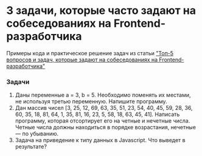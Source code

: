 # 3 задачи, которые часто задают на собеседованиях на Frontend-разработчика

Примеры кода и практическое решение задач из статьи ["Топ-5 вопросов и задач, которые задают на собеседованиях на Frontend-разработчика"](http://alexaweb.ru/top-5-voprosov-i-zadach-kotorye-zadayut-na-sobesedovaniyax-na-frontend-razrabotchika.html)

### Задачи
1. Даны переменные a = 3, b = 5. Необходимо поменять их местами, не используя третью переменную. Напишите программу. 
2. Дан массив чисел [3, 25, 12, 69, 63, 35, 51, 23, 54, 40, 45, 59, 28, 36, 60, 35, 18, 81, 64, 1, 35, 81, 16, 23, 5, 58, 18, 63, 45, 41]. Написать программу, которая отсортирует его на четные и нечетные числа. Четные числа должны находиться в порядке возрастания, нечетные — по убыванию.
3. Задача на приведение к типу данных в Javascript. Что выведет в результате?
